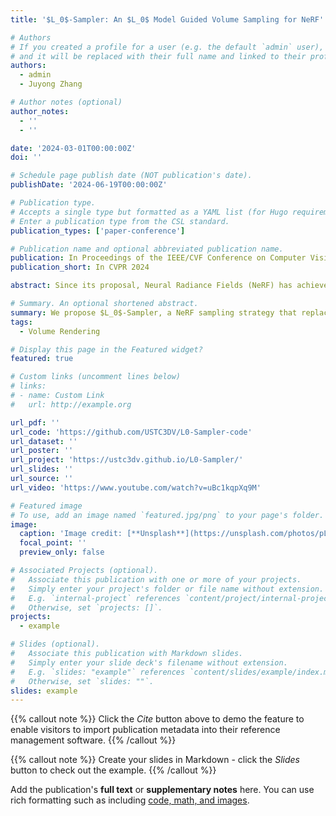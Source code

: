 ```yaml
---
title: '$L_0$-Sampler: An $L_0$ Model Guided Volume Sampling for NeRF'

# Authors
# If you created a profile for a user (e.g. the default `admin` user), write the username (folder name) here
# and it will be replaced with their full name and linked to their profile.
authors:
  - admin
  - Juyong Zhang

# Author notes (optional)
author_notes:
  - ''
  - ''

date: '2024-03-01T00:00:00Z'
doi: ''

# Schedule page publish date (NOT publication's date).
publishDate: '2024-06-19T00:00:00Z'

# Publication type.
# Accepts a single type but formatted as a YAML list (for Hugo requirements).
# Enter a publication type from the CSL standard.
publication_types: ['paper-conference']

# Publication name and optional abbreviated publication name.
publication: In Proceedings of the IEEE/CVF Conference on Computer Vision and Pattern Recognition 2024 (pp. 21390-21400)
publication_short: In CVPR 2024

abstract: Since its proposal, Neural Radiance Fields (NeRF) has achieved great success in related tasks, mainly adopting the hierarchical volume sampling (HVS) strategy for volume rendering. However, the HVS of NeRF approximates distributions using piecewise constant functions, which provides a relatively rough estimation. Based on the observation that a well-trained weight function $w(t)$ and the $L_0$ distance between points and the surface have very high similarity, we propose $L_0$-Sampler by incorporating the $L_0$ model into $w(t)$ to guide the sampling process. Specifically, we propose using piecewise exponential functions rather than piecewise constant functions for interpolation, which can not only approximate quasi-$L_0$ weight distributions along rays quite well but can be easily implemented with a few lines of code change without additional computational burden. Stable performance improvements can be achieved by applying $L_0$-Sampler to NeRF and related tasks like 3D reconstruction. 

# Summary. An optional shortened abstract.
summary: We propose $L_0$-Sampler, a NeRF sampling strategy that replaces piecewise constant functions through better approximating $L_0$-like weight distributions, achieving stable improvements in rendering and 3D reconstruction with minimal code changes.
tags:
  - Volume Rendering

# Display this page in the Featured widget?
featured: true

# Custom links (uncomment lines below)
# links:
# - name: Custom Link
#   url: http://example.org

url_pdf: ''
url_code: 'https://github.com/USTC3DV/L0-Sampler-code'
url_dataset: ''
url_poster: ''
url_project: 'https://ustc3dv.github.io/L0-Sampler/'
url_slides: ''
url_source: ''
url_video: 'https://www.youtube.com/watch?v=uBc1kqpXq9M'

# Featured image
# To use, add an image named `featured.jpg/png` to your page's folder.
image:
  caption: 'Image credit: [**Unsplash**](https://unsplash.com/photos/pLCdAaMFLTE)'
  focal_point: ''
  preview_only: false

# Associated Projects (optional).
#   Associate this publication with one or more of your projects.
#   Simply enter your project's folder or file name without extension.
#   E.g. `internal-project` references `content/project/internal-project/index.md`.
#   Otherwise, set `projects: []`.
projects:
  - example

# Slides (optional).
#   Associate this publication with Markdown slides.
#   Simply enter your slide deck's filename without extension.
#   E.g. `slides: "example"` references `content/slides/example/index.md`.
#   Otherwise, set `slides: ""`.
slides: example
---
```


{{% callout note %}}
Click the _Cite_ button above to demo the feature to enable visitors to import publication metadata into their reference management software.
{{% /callout %}}

{{% callout note %}}
Create your slides in Markdown - click the _Slides_ button to check out the example.
{{% /callout %}}

Add the publication's **full text** or **supplementary notes** here. You can use rich formatting such as including [code, math, and images](https://docs.hugoblox.com/content/writing-markdown-latex/).
